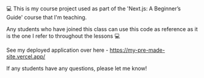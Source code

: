 💻 This is my course project used as part of the 'Next.js: A Beginner’s Guide' course that I'm teaching.

Any students who have joined this class can use this code as reference as it is the one I refer to throughout the lessons 💻

See my deployed application over here - https://my-pre-made-site.vercel.app/

If any students have any questions, please let me know!